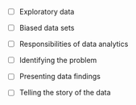 - [ ] Exploratory data
- [ ] Biased data sets
- [ ] Responsibilities of data analytics
- [ ] Identifying the problem
- [ ] Presenting data findings
- [ ] Telling the story of the data

